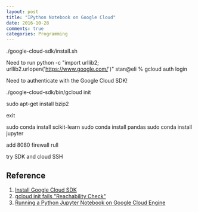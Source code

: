 ```yaml
---
layout: post
title: "IPython Notebook on Google Cloud"
date: 2016-10-28
comments: true
categories: Programming
---
```



./google-cloud-sdk/install.sh

Need to run
python -c "import urllib2; urllib2.urlopen('https://www.google.com/')"
stan@eli % gcloud auth login

Need to authenticate with the Google Cloud SDK!

./google-cloud-sdk/bin/gcloud init



sudo apt-get install bzip2

exit 

sudo conda install scikit-learn
sudo conda install pandas
sudo conda install jupyter

add 8080 firewall rull

try SDK and cloud SSH

## Reference
1. [Install Google Cloud SDK](https://cloud.google.com/sdk/downloads)
2. [gcloud init fails "Reachability Check"](https://code.google.com/p/google-cloud-sdk/issues/detail?id=1146)
3. [Running a Python Jupyter Notebook on Google Cloud Engine](https://jeffdelaney.me/blog/running-jupyter-notebook-google-cloud-platform/)